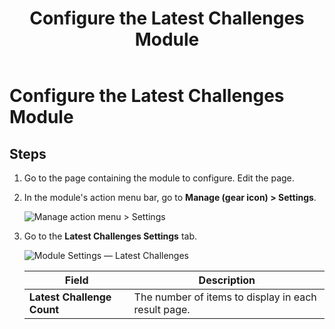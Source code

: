 ﻿---
uid: config-module-latest-challenges
locale: en
title: Configure the Latest Challenges Module
dnnversion: 09.02.00
related-topics: 
---

# Configure the Latest Challenges Module

## Steps

1.  Go to the page containing the module to configure. Edit the page.
2.  In the module's action menu bar, go to **Manage (gear icon) \> Settings**.
    
      
    
    ![Manage action menu > Settings](/images/scr-actionmenu-manage-settings.png)
    
      
    
3.  Go to the **Latest Challenges Settings** tab.
    
      
    
    ![Module Settings — Latest Challenges](/images/scr-modulesettings-LatestChallenges.png)
    
      
    
    |**Field**|**Description**|
    |---|---|
    |**Latest Challenge Count**|The number of items to display in each result page.|
